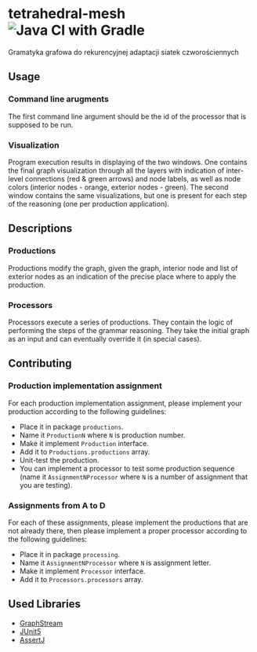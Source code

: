 # tetrahedral-mesh ![Java CI with Gradle](https://github.com/kaskadz/tetrahedral-mesh/workflows/Java%20CI%20with%20Gradle/badge.svg)
Gramatyka grafowa do rekurencyjnej adaptacji siatek czworościennych

## Usage
### Command line arugments
The first command line argument should be the id of the processor that is supposed to be run.
### Visualization
Program execution results in displaying of the two windows. One contains the final graph visualization through all the layers with indication of inter-level connections (red & green arrows) and node labels, as well as node colors (interior nodes - orange, exterior nodes - green). The second window contains the same visualizations, but one is present for each step of the reasoning (one per production application).

## Descriptions
### Productions
Productions modify the graph, given the graph, interior node and list of exterior nodes as an indication of the precise place where to apply the production.
### Processors
Processors execute a series of productions. They contain the logic of performing the steps of the grammar reasoning. They take the initial graph as an input and can eventually override it (in special cases).

## Contributing
### Production implementation assignment
For each production implementation assignment, please implement your production according to the following guidelines:
- Place it in package `productions`.
- Name it `ProductionN` where `N` is production number.
- Make it implement `Production` interface.
- Add it to `Productions.productions` array.
- Unit-test the production.
- You can implement a processor to test some production sequence (name it `AssignmentNProcessor` where `N` is a number of assignment that you are testing).

### Assignments from A to D
For each of these assignments, please implement the productions that are not already there, then please implement a proper processor according to the following guidelines:
- Place it in package `processing`.
- Name it `AssignmentNProcessor` where `N` is assignment letter.
- Make it implement `Processor` interface.
- Add it to `Processors.processors` array.

## Used Libraries
- [GraphStream](https://graphstream-project.org/)
- [JUnit5](https://junit.org/junit5/)
- [AssertJ](https://joel-costigliola.github.io/assertj/)
